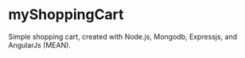 # myShoppingCart
Simple shopping cart, created with Node.js, Mongodb, Expressjs, and AngularJs (MEAN).
